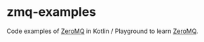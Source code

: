 # zmq-examples
Code examples of [ZeroMQ](http://zeromq.org/intro:read-the-manual) in Kotlin / Playground to learn [ZeroMQ](http://zeromq.org/intro:read-the-manual).


